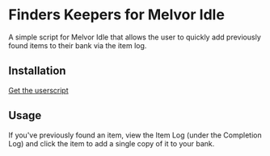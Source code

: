 # Finders Keepers for Melvor Idle
A simple script for Melvor Idle that allows the user to quickly add previously found items to their bank via the item log.

## Installation
[Get the userscript](https://greasyfork.org/en/scripts/429150-finders-keepers-for-melvor-idle)

## Usage
If you've previously found an item, view the Item Log (under the Completion Log) and click the item to add a single copy of it to your bank.